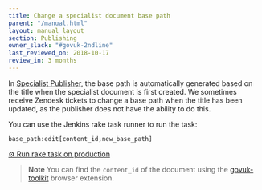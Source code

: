 ```yaml
---
title: Change a specialist document base path
parent: "/manual.html"
layout: manual_layout
section: Publishing
owner_slack: "#govuk-2ndline"
last_reviewed_on: 2018-10-17
review_in: 3 months
---
```


In [Specialist Publisher](https://specialist-publisher.publishing.service.gov.uk/), the base path is automatically generated based on the title when the specialist document is first created. We sometimes receive Zendesk tickets to change a base path when the title has been updated, as the publisher does not have the ability to do this.

You can use the Jenkins rake task runner to run the task:

```
base_path:edit[content_id,new_base_path]
```

[⚙ Run rake task on production][change]

[change]: https://deploy.publishing.service.gov.uk/job/run-rake-task/parambuild/?TARGET_APPLICATION=specialist-publisher&MACHINE_CLASS=backend&RAKE_TASK=base_path:edit[content_id,/new_base_path]

> **Note**
>You can find the `content_id` of the document using the [govuk-toolkit](https://github.com/alphagov/govuk-browser-extension) browser extension.
